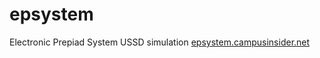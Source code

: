# epsystem
Electronic Prepiad System USSD simulation
<a href="https://epsystem.campusinsider.net">epsystem.campusinsider.net</a>
